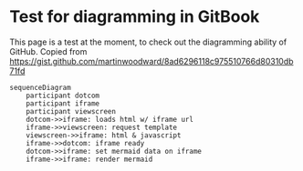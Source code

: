 # Test for diagramming in GitBook

This page is a test at the moment, to check out the diagramming ability of GitHub. Copied from https://gist.github.com/martinwoodward/8ad6296118c975510766d80310db71fd 

```mermaid
sequenceDiagram
    participant dotcom
    participant iframe
    participant viewscreen
    dotcom->>iframe: loads html w/ iframe url
    iframe->>viewscreen: request template
    viewscreen->>iframe: html & javascript
    iframe->>dotcom: iframe ready
    dotcom->>iframe: set mermaid data on iframe
    iframe->>iframe: render mermaid
```
